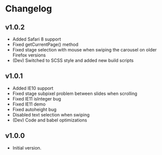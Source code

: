 # Changelog

## v1.0.2

-   Added Safari 8 support
-   Fixed getCurrentPage() method
-   Fixed stage selection with mouse when swiping the carousel on older Firefox versions
-   (Dev) Switched to SCSS style and added new build scripts

## v1.0.1

-   Added IE10 support
-   Fixed stage subpixel problem between slides when scrolling
-   Fixed IE11 isInteger bug
-   Fixed IE11 demo
-   Fixed autoheight bug
-   Disabled text selection when swiping
-   (Dev) Code and babel optimizations

## v1.0.0

-   Initial version.
